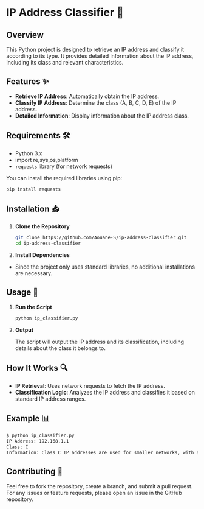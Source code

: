 

# IP Address Classifier 📍

## Overview

This Python project is designed to retrieve an IP address and classify it according to its type. It provides detailed information about the IP address, including its class and relevant characteristics.

## Features ✨

- **Retrieve IP Address**: Automatically obtain the IP address.
- **Classify IP Address**: Determine the class (A, B, C, D, E) of the IP address.
- **Detailed Information**: Display information about the IP address class.

## Requirements 🛠️

- Python 3.x
- import re,sys,os,platform
- `requests` library (for network requests)

You can install the required libraries using pip:

```bash
pip install requests
```

## Installation 📥

1. **Clone the Repository**

   ```bash
   git clone https://github.com/Aouane-S/ip-address-classifier.git
   cd ip-address-classifier
   ```

2. **Install Dependencies**

- Since the project only uses standard libraries, no additional installations are necessary.

## Usage 🚀

1. **Run the Script**

   ```bash
   python ip_classifier.py
   ```

2. **Output**

   The script will output the IP address and its classification, including details about the class it belongs to.

## How It Works 🔍

- **IP Retrieval**: Uses network requests to fetch the IP address.
- **Classification Logic**: Analyzes the IP address and classifies it based on standard IP address ranges.

## Example 📊

```bash
$ python ip_classifier.py
IP Address: 192.168.1.1
Class: C
Information: Class C IP addresses are used for smaller networks, with a range of 192.0.0.0 to 223.255.255.255.
```

## Contributing 🤝

Feel free to fork the repository, create a branch, and submit a pull request. For any issues or feature requests, please open an issue in the GitHub repository.

